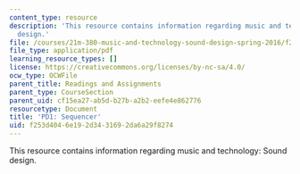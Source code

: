 ```yaml
---
content_type: resource
description: 'This resource contains information regarding music and technology: Sound
  design.'
file: /courses/21m-380-music-and-technology-sound-design-spring-2016/f253d4046e192d3431692da6a29f8274_MIT21M_380S16_assn_pd1.pdf
file_type: application/pdf
learning_resource_types: []
license: https://creativecommons.org/licenses/by-nc-sa/4.0/
ocw_type: OCWFile
parent_title: Readings and Assignments
parent_type: CourseSection
parent_uid: cf15ea27-ab5d-b27b-a2b2-eefe4e862776
resourcetype: Document
title: 'PD1: Sequencer'
uid: f253d404-6e19-2d34-3169-2da6a29f8274
---
```

This resource contains information regarding music and technology: Sound design.